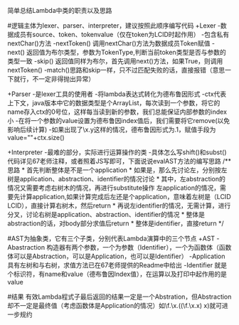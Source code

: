 简单总结Lambda中类的职责以及思路

#逻辑主体为lexer、parser、interpreter，建议按照此顺序编写代码
+Lexer
 -数据成员有source、token、tokenvalue（仅在token为LCID时起作用）
 -包含私有nextChar()方法
 -nextToken() 调用nextChar()方法为数据成员Token赋值
 -next() 返回值为布尔类型，参数为TokenType,判断当前token类型是否与参数的类型一致
 -skip() 返回值同样为布尔，首先调用next()方法，如果True，则调用nextToken()
 -match()思路和skip一样，只不过匹配失败的话，直接报错（意思一下就行，不一定非得抛出异常）

 +Parser
  -是lexer工具的使用者
  -将lambda表达式转化为德布鲁因形式
  -ctx代表上下文，java版本中它的数据类型是个ArrayList，每次读到一个参数，将它的name存入ctx的0号位，这样每当读到新的参数，我们总能保证内部参数的index小
  -在将一个参数的value设置为德布鲁因index值后，我们需要将它remove(以免影响后续计算)
  -如果出现了\x.y这样的情况，德布鲁因形式为\.1，赋值手段为value=""+ctx.size()

 +Interpreter
  -最难的部分，实际进行运算操作的类
  -具体怎么写shift()和subst()代码详见67老师注释，或者照着JS写即可，下面说说evalAST方法的编写思路 
        /**思路
         * 首先判断整体是不是一个application
         * 如果是，那么先讨论左，分别按左树是application、abstraction、identifier的情况讨论
         *     其中，左abstraction的情况又需要考虑右树木的情况，再进行substitute操作
               左application的情况，需要先计算application,如果计算完成后左还是个application，意味着左树是（LCID LCID），直接计算右树木，然后return
         *     再说左identifier的情况，无需计算，进行分叉，讨论右树是application、abstraction、identifier的情况
         * 整体是abstraction的话，对body部分求值后return
         * 整体是identifier，直接return
         */

#AST为抽象类，它有三个子类，分别代表Lambda演算中的三个节点
+AST
 -Abastraction 构造器有两个参数，一个为参数（Identifier），一个为函数体（函数体可以是Abstraction，可以是Application，也可以是Identifier）
 -Application 具有左树和与右树，求值方法已在67老师提供的Readme中给出
 -Identifier 就是个标识符，有name和value（德布鲁因Index值），在运算以及打印中起作用的是value

 #结果
 有效Lambda程式子最后返回的结果一定是一个Abstration，但Abstraction却不一定是最终值（考虑函数体是Application的情况）如\f.\x.((\f.\x.x) x)就可进一步规约